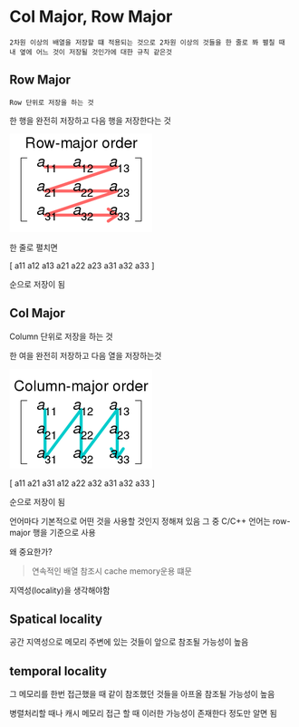 # Col Major, Row Major
    2차원 이상의 배열을 저장할 떄 적용되는 것으로 2차원 이상의 것들을 한 줄로 쫘 펼칠 때 내 옆에 어느 것이 저장될 것인가에 대한 규칙 같은것
## Row Major
    Row 단위로 저장을 하는 것
한 행을 완전히 저장하고 다음 행을 저장한다는 것

![alt text](row-major.svg.png)

한 줄로 펼치면

[ a11 a12 a13 a21 a22 a23 a31 a32 a33 ]

순으로 저장이 됨

## Col Major
 Column 단위로 저장을 하는 것

 한 여을 완전히 저장하고 다음 열을 저장하는것


![alt text](col-major.png)

[ a11 a21 a31 a12 a22 a32 a31 a32 a33 ]

순으로 저장이 됨

언어마다 기본적으로 어떤 것을 사용할 것인지 정해져 있음 그 중 C/C++ 언어는 row-major 행을 기준으로 사용

왜 중요한가?
> 연속적인 배열 참조시 cache memory운용 떄문

지역성(locality)을 생각해야함

## Spatical locality
공간 지역성으로 메모리 주변에 있는 것들이 앞으로 참조될 가능성이 높음

## temporal locality
그 메모리를 한번 접근했을 때 같이 참조했던 것들을 아프올 참조될 가능성이 높음

병렬처리할 때나 캐시 메모리 접근 할 때 이러한 가능성이 존재한다 정도만 알면 됨